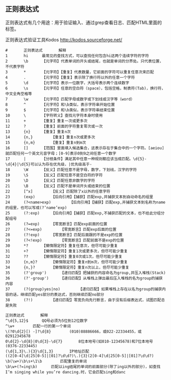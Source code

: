 ## 正则表达式

正则表达式有几个用途：用于验证输入、通过grep查看日志、匹配HTML里面的标签。

正则表达式验证工具Kodos http://kodos.sourceforge.net/

 	#	 	正则表达式	 	解释
 	1	 	hi	 	最常见的查找方式，可以查找任何包含hi这两个连续字符的字符
 	2	 	\b	 	【元字符】代表单词的开头或结尾，也就是单词的分界处。只代表位置，不代表字符
 	3	 	*	 	【元字符】【重复】代表数量，它前面的字符可以重复任意次来匹配
 	4	 	.	 	【元字符】【重复】表示除了换行符以外的任意一个字符
 	5	 	\d	 	【元字符】表示一位数字，大括号表示两个连续数字
 	6	 	\s	 	【元字符】任意的空白符（space），包括空格，制表符(Tab)，换行符，中文全角空格等
 	7	 	\w	 	【元字符】匹配字母或数字或下划线或汉字等（word）
 	8	 	^	 	【元字符】和\b类似，表示字符串开始位置
 	9	 	$	 	【元字符】和\b类似，表示字符串结束位置
 	10	 	\	 	【字符转义】查找元字符本身时使用
 	11	 	+	 	【重复】重复一次或更多次
 	12	 	?	 	【重复】前面的字符重复零次或一次
 	13	 	{n}	 	【重复】重复n次
 	14	 	{n,}	 	【重复】重复n次或更多次
 	15	 	{n,m}	 	【重复】重复n到m次
 	16	 	[]	 	【范围】里面填入候选集合，这表示存在于集合中的一个字符。[aeiou]就匹配任何一个英文元音字母；[0-9]表示0到9之间任意一个数字
 	17	 	|	 	【分枝条件】满足其中任意一种规则都应该当成匹配。\d{5}-\d{4}|\d{5}可以认为存在优先级，|优先级高于-
 	18	 	\W	 	【反义】匹配任意不是字母，数字，下划线，汉字的字符
 	19	 	\S	 	【反义】匹配任意不是空白符的字符
 	20	 	\D	 	【反义】匹配任意非数字的字符
 	21	 	\B	 	【反义】匹配不是单词开头或结束的位置
 	22	 	[^x]	 	【反义】匹配除了x以外的任意字符
 	23	 	(exp)	 	【后向引用】【捕获】匹配exp,并捕获文本到自动命名的组里
 	24	 	(?<name>exp)	 	【后向引用】【捕获】匹配exp,并捕获文本到名称为name的组里，也可以写成(?’name’exp)
 	25	 	(?:exp)	 	【后向引用】【捕获】匹配exp,不捕获匹配的文本，也不给此分组分配组号
 	26	 	(?=exp)	 	【零宽断言】匹配exp前面的位置
 	27	 	(?<=exp)	 	【零宽断言】匹配exp后面的位置
 	28	 	(?!exp)	 	【零宽断言】匹配后面跟的不是exp的位置
 	29	 	(?<!exp)	 	【零宽断言】匹配前面不是exp的位置
 	30	 	*?	 	【懒惰限定符】重复任意次，但尽可能少重复
 	31	 	+?	 	【懒惰限定符】重复1次或更多次，但尽可能少重复
 	32	 	??	 	【懒惰限定符】重复0次或1次，但尽可能少重复
 	33	 	{n,m}?	 	【懒惰限定符】重复n到m次，但尽可能少重复
 	34	 	{n,}?	 	【懒惰限定符】重复n次以上，但尽可能少重复
 	35	 	(?'group')	 	【递归匹配】把捕获的内容命名为group,并压入堆栈(Stack)
 	36	 	(?'-group')	 	【递归匹配】从堆栈上弹出最后压入堆栈的名为group的捕获内容
 	37	 	(?(group)yes|no)	 	【递归匹配】如果堆栈上存在以名为group的捕获内容的话，继续匹配yes部分的表达式，否则继续匹配no部分
 	38	 	(?!)	 	【递归匹配】零宽负向先行断言，由于没有后缀表达式，试图匹配总是失败

    正则表达式	 	解释
 	^\d{5,12}$	 	QQ号必须为5位到12位数字
 	^\w+	 	匹配一行的第一个单词
 	\(?0\d{2}[) -]?\d{8}	 	(010)88886666，或022-22334455，或02912345678
 	0\d{2}-\d{8}|0\d{3}-\d{7}	 	8位本地号(如010-12345678)和7位本地号(0376-2233445)
 	(\d{1,3}\.){3}\d{1,3}	 	IP地址匹配
 	((2[0-4]\d|25[0-5]|[01]?\d\d?)\.){3}(2[0-4]\d|25[0-5]|[01]?\d\d?)
 	\b(\w+)\b\s+\1\b	 	匹配重复的单词
 	\b\w+(?=ing\b)	 	匹配以ing结尾的单词的前面部分(除了ing以外的部分)，如查找I’m singing while you’re dancing.时，它会匹配sing和danc